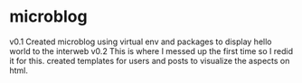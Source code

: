 # microblog
v0.1 Created microblog using virtual env and packages to display hello world to the interweb
v0.2 This is where I messed up the first time so I redid it for this. created templates for users and posts to visualize the aspects on html.